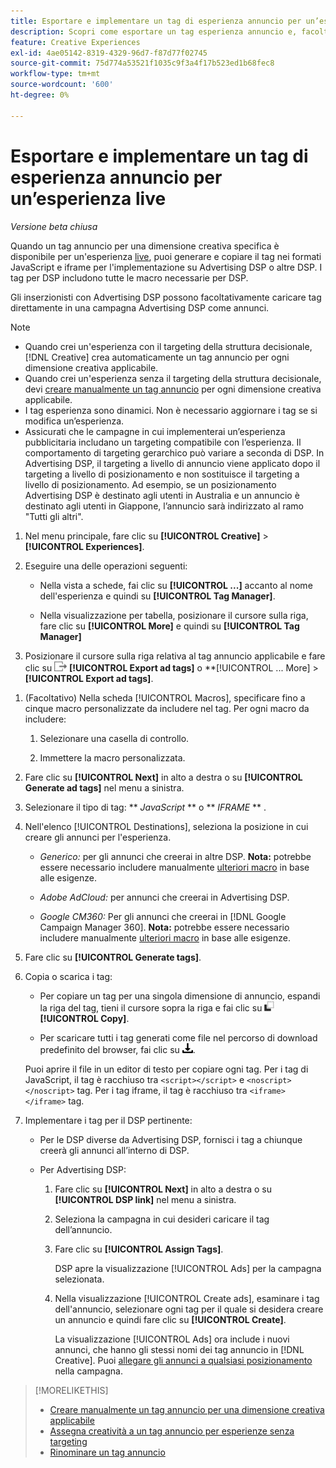 ```yaml
---
title: Esportare e implementare un tag di esperienza annuncio per un’esperienza live
description: Scopri come esportare un tag esperienza annuncio e, facoltativamente, caricarlo in una campagna Advertising DSP.
feature: Creative Experiences
exl-id: 4ae05142-8319-4329-96d7-f87d77f02745
source-git-commit: 75d774a53521f1035c9f3a4f17b523ed1b68fec8
workflow-type: tm+mt
source-wordcount: '600'
ht-degree: 0%

---
```


# Esportare e implementare un tag di esperienza annuncio per un’esperienza live

*Versione beta chiusa*

Quando un tag annuncio per una dimensione creativa specifica è disponibile per un&#39;esperienza [live](experience-about.md#experience-statuses), puoi generare e copiare il tag nei formati JavaScript e iframe per l&#39;implementazione su Advertising DSP o altre DSP. I tag per DSP includono tutte le macro necessarie per DSP.

Gli inserzionisti con Advertising DSP possono facoltativamente caricare tag direttamente in una campagna Advertising DSP come annunci.

>[!NOTE]
>
>* Quando crei un&#39;esperienza con il targeting della struttura decisionale, [!DNL Creative] crea automaticamente un tag annuncio per ogni dimensione creativa applicabile.
>* Quando crei un&#39;esperienza senza il targeting della struttura decisionale, devi [creare manualmente un tag annuncio](experience-tag-create-manually.md) per ogni dimensione creativa applicabile.
>* I tag esperienza sono dinamici. Non è necessario aggiornare i tag se si modifica un’esperienza.
>* Assicurati che le campagne in cui implementerai un’esperienza pubblicitaria includano un targeting compatibile con l’esperienza. Il comportamento di targeting gerarchico può variare a seconda di DSP. In Advertising DSP, il targeting a livello di annuncio viene applicato dopo il targeting a livello di posizionamento e non sostituisce il targeting a livello di posizionamento. Ad esempio, se un posizionamento Advertising DSP è destinato agli utenti in Australia e un annuncio è destinato agli utenti in Giappone, l’annuncio sarà indirizzato al ramo &quot;Tutti gli altri&quot;.

1. Nel menu principale, fare clic su **[!UICONTROL Creative]** > **[!UICONTROL Experiences]**.

1. Eseguire una delle operazioni seguenti:<!-- I see multiselect, but it's not actually working for me as of 2/3 so I don't know how exporting multiple tags works.-->

   * Nella vista a schede, fai clic su **[!UICONTROL ...]** accanto al nome dell&#39;esperienza e quindi su **[!UICONTROL Tag Manager]**.

   * Nella visualizzazione per tabella, posizionare il cursore sulla riga, fare clic su **[!UICONTROL More]** e quindi su **[!UICONTROL Tag Manager]**

1. Posizionare il cursore sulla riga relativa al tag annuncio applicabile e fare clic su ![Esporta tag annuncio](/help/creative/assets/export.png "Esporta tag annuncio") **[!UICONTROL Export ad tags]** o **[!UICONTROL ... More] > **[!UICONTROL Export ad tags]**.

<!-- Tag Manager has only a list view, but no card view, as of 2/2. -->

1. (Facoltativo) Nella scheda [!UICONTROL Macros], specificare fino a cinque macro personalizzate da includere nel tag. Per ogni macro da includere:

   1. Selezionare una casella di controllo.<!-- Explain more -->

   1. Immettere la macro personalizzata.<!-- Explain more -->

1. Fare clic su **[!UICONTROL Next]** in alto a destra o su **[!UICONTROL Generate ad tags]** nel menu a sinistra.

1. Selezionare il tipo di tag: ** *JavaScript<!-- sic -->* ** o ** *IFRAME* ** <!-- sic -->.

1. Nell&#39;elenco [!UICONTROL Destinations], seleziona la posizione in cui creare gli annunci per l&#39;esperienza.

   * *Generico:* per gli annunci che creerai in altre DSP. **Nota:** potrebbe essere necessario includere manualmente [ulteriori macro](/help/creative/creative-macros.md) in base alle esigenze.

   * *Adobe AdCloud:* per annunci che creerai in Advertising DSP.

   * *Google CM360:* Per gli annunci che creerai in [!DNL Google Campaign Manager 360]. **Nota:** potrebbe essere necessario includere manualmente [ulteriori macro](/help/creative/creative-macros.md) in base alle esigenze.

1. Fare clic su **[!UICONTROL Generate tags]**.

1. Copia o scarica i tag:

   * Per copiare un tag per una singola dimensione di annuncio, espandi la riga del tag, tieni il cursore sopra la riga e fai clic su ![Copia](/help/creative/assets/copy.png "Copia") **[!UICONTROL Copy]**.<!-- why diff than "Copy to clipboard icon used to copy macros for creatives? -->

   * Per scaricare tutti i tag generati come file nel percorso di download predefinito del browser, fai clic su ![Scarica tag](/help/creative/assets/download.png "Scarica tag").

   Puoi aprire il file in un editor di testo per copiare ogni tag. Per i tag di JavaScript, il tag è racchiuso tra `<script></script>` e `<noscript></noscript>` tag. Per i tag iframe, il tag è racchiuso tra `<iframe></iframe>` tag.

1. Implementare i tag per il DSP pertinente:

   * Per le DSP diverse da Advertising DSP, fornisci i tag a chiunque creerà gli annunci all’interno di DSP.

   * Per Advertising DSP:

      1. Fare clic su **[!UICONTROL Next]** in alto a destra o su **[!UICONTROL DSP link]** nel menu a sinistra.

      1. Seleziona la campagna in cui desideri caricare il tag dell’annuncio.

      1. Fare clic su **[!UICONTROL Assign Tags]**.

         DSP apre la visualizzazione [!UICONTROL Ads] per la campagna selezionata.

      1. Nella visualizzazione [!UICONTROL Create ads], esaminare i tag dell&#39;annuncio, selezionare ogni tag per il quale si desidera creare un annuncio e quindi fare clic su **[!UICONTROL Create]**.

         La visualizzazione [!UICONTROL Ads] ora include i nuovi annunci, che hanno gli stessi nomi dei tag annuncio in [!DNL Creative]. Puoi [allegare gli annunci a qualsiasi posizionamento](/help/dsp/campaign-management/ads/ad-attach-to-placement.md) nella campagna.

<!-- no way to get back to the Creative Tag Manager -- you have to click back through the main menu -->

<!-- Add this info, with descriptions:

## Ad tag formats

### JavaScript

### Iframe

-->

>[!MORELIKETHIS]
>
>* [Creare manualmente un tag annuncio per una dimensione creativa applicabile](experience-tag-create-manually.md)
>* [Assegna creatività a un tag annuncio per esperienze senza targeting](experience-tag-assign-creatives.md)
>* [Rinominare un tag annuncio](experience-tag-rename.md)
